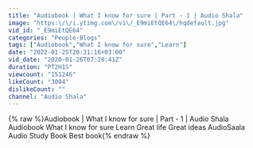 ```yaml
---
title: "Audiobook | What I know for sure | Part - 1 | Audio Shala"
image: "https:\/\/i.ytimg.com\/vi\/_E9miEtQE64\/hqdefault.jpg"
vid_id: "_E9miEtQE64"
categories: "People-Blogs"
tags: ["Audiobook","What I know for sure","Learn"]
date: "2022-01-25T20:31:16+03:00"
vid_date: "2020-01-26T07:28:41Z"
duration: "PT2H1S"
viewcount: "151246"
likeCount: "3004"
dislikeCount: ""
channel: "Audio Shala"
---
```

{% raw %}Audiobook | What I know for sure | Part - 1 | Audio Shala Audiobook What I know for sure Learn Great life Great ideas AudioSaala Audio Study Book Best book{% endraw %}

